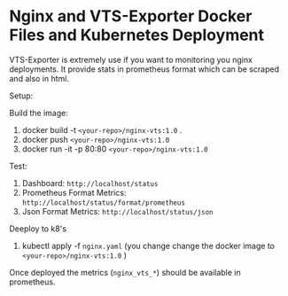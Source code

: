 # Nginx and VTS-Exporter Docker Files and Kubernetes Deployment

VTS-Exporter is extremely use if you want to monitoring you nginx deployments. It provide stats in prometheus format which can be scraped and also in html.  

Setup:

Build the image: 

1. docker build -t `<your-repo>/nginx-vts:1.0` .  
2. docker push `<your-repo>/nginx-vts:1.0` 
3. docker run -it -p 80:80 `<your-repo>/nginx-vts:1.0` 


Test:

1. Dashboard: `http://localhost/status`
2. Prometheus Format Metrics: `http://localhost/status/format/prometheus`
3. Json Format Metrics: `http://localhost/status/json`


Deeploy to k8's

1. kubectl apply -f `nginx.yaml` (you change change the docker image to `<your-repo>/nginx-vts:1.0` )


Once deployed the metrics (`nginx_vts_*`) should be available in prometheus.  